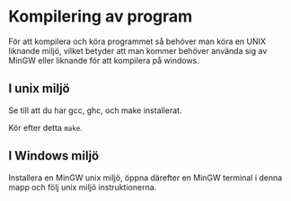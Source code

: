 Kompilering av program
======================

För att kompilera och köra programmet så behöver man köra en UNIX liknande miljö, vilket betyder att man kommer behöver använda sig av MinGW eller liknande för att kompilera på windows.

I unix miljö
------------

Se till att du har gcc, ghc, och make installerat.

Kör efter detta `make`.

I Windows miljö
---------------

Installera en MinGW unix miljö, öppna därefter en MinGW terminal i denna mapp och följ unix miljö instruktionerna.
